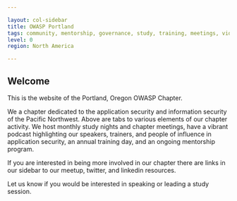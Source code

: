 ```yaml
---

layout: col-sidebar
title: OWASP Portland
tags: community, mentorship, governance, study, training, meetings, videos, podcasts, committees, sponsors
level: 0
region: North America

---
```


## Welcome

This is the website of the Portland, Oregon OWASP Chapter.

We a chapter dedicated to the application security and information security of the Pacific Northwest.  Above are tabs to various elements of our chapter activity.  We host monthly study nights and chapter meetings, have a vibrant podcast highlighting our speakers, trainers, and people of influence in application security, an annual training day, and an ongoing mentorship program.

If you are interested in being more involved in our chapter there are links in our sidebar to our meetup, twitter, and linkedin resources.

Let us know if you would be interested in speaking or leading a study session.
